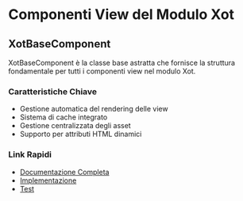 # Componenti View del Modulo Xot

## XotBaseComponent

XotBaseComponent è la classe base astratta che fornisce la struttura fondamentale per tutti i componenti view nel modulo Xot.

### Caratteristiche Chiave
- Gestione automatica del rendering delle view
- Sistema di cache integrato
- Gestione centralizzata degli asset
- Supporto per attributi HTML dinamici

### Link Rapidi
- [Documentazione Completa](../../../laravel/Modules/Xot/docs/view/components/xot-base-component.md)
- [Implementazione](../../../laravel/Modules/Xot/app/View/Components/XotBaseComponent.php)
- [Test](../../../laravel/Modules/Xot/tests/Unit/View/Components/XotBaseComponentTest.php) 
